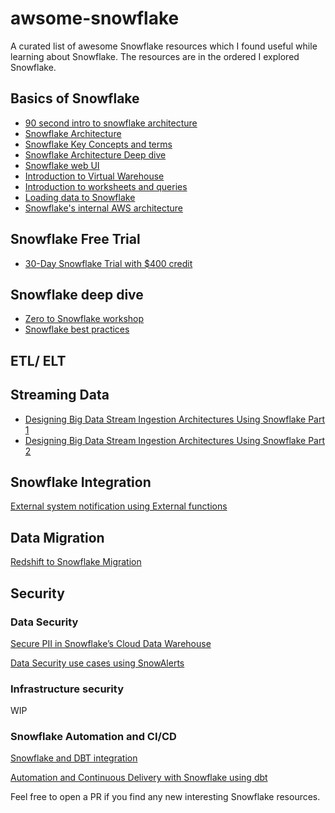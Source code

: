 # awsome-snowflake
A curated list of awesome Snowflake resources which I found useful while learning about Snowflake. The resources are in the ordered I explored Snowflake.

## Basics of Snowflake
- [90 second intro to snowflake architecture](https://www.youtube.com/watch?v=Z2OYJFI2P8I)
- [Snowflake Architecture](https://www.youtube.com/watch?v=QTEprlUFWNY)
- [Snowflake Key Concepts and terms](https://www.youtube.com/watch?v=fEtoYweBNQ4)
- [Snowflake Architecture Deep dive](https://www.youtube.com/watch?v=dxrEHqMFUWI)
- [Snowflake web UI](https://www.youtube.com/watch?v=fEtoYweBNQ4)
- [Introduction to Virtual Warehouse](https://www.youtube.com/watch?v=iOsMbqIDPss)
- [Introduction to worksheets and queries](https://www.youtube.com/watch?v=mH4pvxcfNYw)
- [Loading data to Snowflake](https://www.youtube.com/watch?v=us6MChC8T9Y)
- [Snowflake's internal AWS architecture](https://www.youtube.com/watch?v=1DOrNBv1Sz8)

## Snowflake Free Trial
- [30-Day Snowflake Trial with $400 credit](https://trial.snowflake.com/)

## Snowflake deep dive
- [Zero to Snowflake workshop](https://www.youtube.com/watch?v=bprbBn0ILew)
- [Snowflake best practices](https://www.youtube.com/watch?v=RD5_zYBl3Ss)


## ETL/ ELT


## Streaming Data

- [Designing Big Data Stream Ingestion Architectures Using Snowflake Part 1](http://www.snowflake.com/blog/designing-big-data-stream-ingestion-architectures-using-snowflake-part-1/)
- [Designing Big Data Stream Ingestion Architectures Using Snowflake Part 2](https://www.snowflake.com/blog/designing-data-stream-ingestion-architectures-using-snowflake-part-ii/)

## Snowflake Integration
[External system notification using External functions](https://docs.snowflake.com/en/sql-reference/external-functions.html)

## Data Migration
[Redshift to Snowflake Migration](https://tech.instacart.com/migration-from-redshift-to-snowflake-the-path-for-success-4caaac5e3728)

## Security
### Data Security
[Secure PII in Snowflake’s Cloud Data Warehouse](https://medium.com/hashmapinc/6-steps-to-secure-pii-in-snowflakes-cloud-data-warehouse-f950c35839e3)

[Data Security use cases using SnowAlerts](https://community.snowflake.com/s/article/SnowAlert-Data-Driven-Security-Analytics-using-Snowflake-Cloud-Data-Platform)

### Infrastructure security
WIP

### Snowflake Automation and CI/CD
[Snowflake and DBT integration](https://www.youtube.com/watch?v=5rNquRnNb4E)

[Automation and Continuous Delivery with Snowflake using dbt](https://www.youtube.com/watch?v=snp2hxxWgqk)

Feel free to open a PR if you find any new interesting Snowflake resources.

